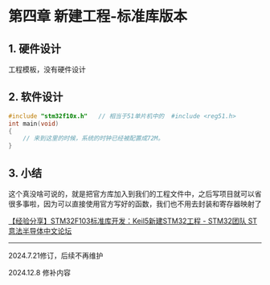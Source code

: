 # 第四章 新建工程-标准库版本

## 1. 硬件设计

工程模板，没有硬件设计

## 2. 软件设计

```c
#include "stm32f10x.h"   // 相当于51单片机中的  #include <reg51.h>
int main(void)
{
    // 来到这里的时候，系统的时钟已经被配置成72M。
}
```

## 3. 小结

这个真没啥可说的，就是把官方库加入到我们的工程文件中，之后写项目就可以省很多事啦，因为可以直接使用官方写好的函数，我们也不用去封装和寄存器映射了

[【经验分享】STM32F103标准库开发：Keil5新建STM32工程 - STM32团队 ST意法半导体中文论坛](https://shequ.stmicroelectronics.cn/thread-634636-1-1.html)

---

2024.7.21修订，后续不再维护

2024.12.8 修补内容

